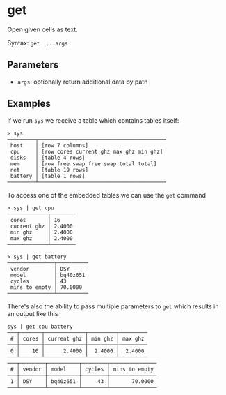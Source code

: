# get

Open given cells as text.

Syntax: `get  ...args`

## Parameters

* `args`: optionally return additional data by path

## Examples

If we run `sys` we receive a table which contains tables itself:

```shell
> sys
─────────┬─────────────────────────────────────────
 host    │ [row 7 columns]
 cpu     │ [row cores current ghz max ghz min ghz]
 disks   │ [table 4 rows]
 mem     │ [row free swap free swap total total]
 net     │ [table 19 rows]
 battery │ [table 1 rows]
─────────┴─────────────────────────────────────────
```

To access one of the embedded tables we can use the `get` command

```shell
> sys | get cpu
─────────────┬────────
 cores       │ 16
 current ghz │ 2.4000
 min ghz     │ 2.4000
 max ghz     │ 2.4000
─────────────┴────────
```

```shell
> sys | get battery
───────────────┬──────────
 vendor        │ DSY
 model         │ bq40z651
 cycles        │ 43
 mins to empty │ 70.0000
───────────────┴──────────
```

There's also the ability to pass multiple parameters to `get` which results in an output like this

```shell
sys | get cpu battery
───┬───────┬─────────────┬─────────┬─────────
 # │ cores │ current ghz │ min ghz │ max ghz
───┼───────┼─────────────┼─────────┼─────────
 0 │    16 │      2.4000 │  2.4000 │  2.4000
───┴───────┴─────────────┴─────────┴─────────
───┬────────┬──────────┬────────┬───────────────
 # │ vendor │ model    │ cycles │ mins to empty
───┼────────┼──────────┼────────┼───────────────
 1 │ DSY    │ bq40z651 │     43 │       70.0000
───┴────────┴──────────┴────────┴───────────────
```
